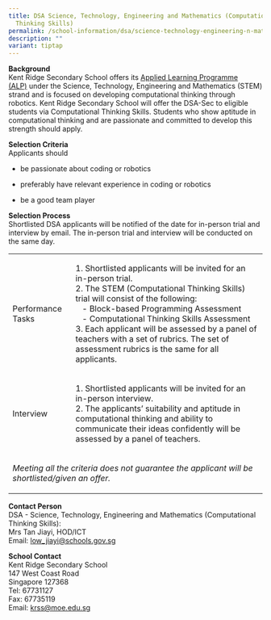 ```yaml
---
title: DSA Science, Technology, Engineering and Mathematics (Computational
  Thinking Skills)
permalink: /school-information/dsa/science-technology-engineering-n-mathematics-computational-thinking-skills/
description: ""
variant: tiptap
---
```

<p><strong>Background</strong>
<br>Kent Ridge Secondary School offers its&nbsp;<a href="/programmes/distinctive-programmes/applied-learning-programme/" rel="noopener noreferrer nofollow" target="_blank">Applied Learning Programme (ALP)</a>&nbsp;under
the Science, Technology, Engineering and Mathematics (STEM) strand and
is focused on developing computational thinking through robotics. Kent
Ridge Secondary School will offer the DSA-Sec to eligible students via
Computational Thinking Skills. Students who show aptitude in computational
thinking and are passionate and committed to develop this strength should
apply.</p>
<p><strong>Selection Criteria</strong>
<br>Applicants should</p>
<ul data-tight="true" class="tight">
<li>
<p>be passionate about coding or robotics</p>
</li>
<li>
<p>preferably have relevant experience in coding or robotics</p>
</li>
<li>
<p>be a good team player</p>
</li>
</ul>
<p><strong>Selection Process</strong>
<br>Shortlisted DSA applicants will be notified of the date for in-person
trial and interview by email. The in-person trial and interview will be
conducted on the same day.</p>
<p></p>
<table style="minWidth: 50px">
<colgroup>
<col>
<col>
</colgroup>
<tbody>
<tr>
<td rowspan="1" colspan="1">
<p>Performance Tasks</p>
</td>
<td rowspan="1" colspan="1">
<p>1. Shortlisted applicants will be invited for an in-person trial.
<br>2. The STEM (Computational Thinking Skills) trial will consist of the
following:
<br>&nbsp;&nbsp;&nbsp;- Block-based Programming Assessment
<br>&nbsp;&nbsp;&nbsp;- Computational Thinking Skills Assessment
<br>3. Each applicant will be assessed by a panel of teachers with a set of
rubrics. The set of assessment rubrics is the same for all applicants.</p>
</td>
</tr>
<tr>
<td rowspan="1" colspan="1">
<p>Interview</p>
</td>
<td rowspan="1" colspan="1">
<p>1. Shortlisted applicants will be invited for an in-person interview.
<br>2. The applicants’ suitability and aptitude in computational thinking
and ability to communicate their ideas confidently will be assessed by
a panel of teachers.</p>
</td>
</tr>
<tr>
<td rowspan="1" colspan="2">
<p><em>Meeting all the criteria does not guarantee the applicant will be shortlisted/given an offer.</em>
</p>
</td>
</tr>
</tbody>
</table>
<p><strong>Contact Person</strong>
<br>DSA - Science, Technology, Engineering and Mathematics (Computational
Thinking Skills):
<br>Mrs Tan Jiayi, HOD/ICT
<br>Email: <a href="mailto:low_jiayi@schools.gov.sg" rel="noopener noreferrer nofollow" target="_blank">low_jiayi@schools.gov.sg</a>
</p>
<p><strong>School Contact</strong>
<br>Kent Ridge Secondary School
<br>147 West Coast Road
<br>Singapore 127368
<br>Tel: 67731127
<br>Fax: 67735119
<br>Email: <a href="mailto:krss@moe.edu.sg" rel="noopener noreferrer nofollow" target="_blank">krss@moe.edu.sg</a>
</p>
